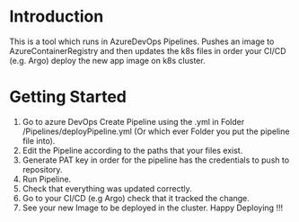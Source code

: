 # Introduction 
This is a tool which runs in AzureDevOps Pipelines. Pushes an image to AzureContainerRegistry and then updates the k8s files in order your CI/CD (e.g. Argo) deploy the new app image on k8s cluster. 

# Getting Started
1. Go to azure DevOps Create Pipeline using the .yml in Folder /Pipelines/deployPipeline.yml (Or which ever Folder you put the pipeline file into).
2. Edit the Pipeline according to the paths that your files exist.
3. Generate PAT key in order for the pipeline has the credentials to push to repository.
3. Run Pipeline.
4. Check that everything was updated correctly.
5. Go to your CI/CD (e.g Argo) check that it tracked the change.
6. See your new Image to be deployed in the cluster. Happy Deploying !!!

